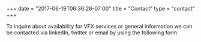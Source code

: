 +++
date = "2017-06-19T06:36:26-07:00"
title = "Contact"
type = "contact"
+++

To inquire about availability for VFX services or general information we can be contacted via
linkedIn, twitter or email by using the following form.
